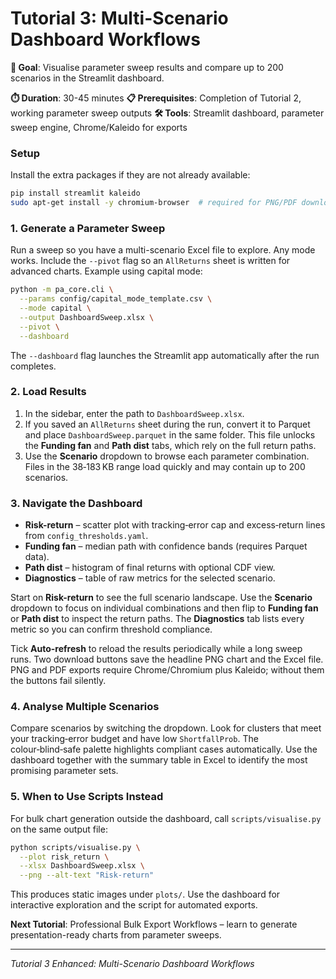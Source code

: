 # Tutorial 3: Multi-Scenario Dashboard Workflows

**🎯 Goal**: Visualise parameter sweep results and compare up to 200 scenarios in the Streamlit dashboard.

**⏱️ Duration**: 30-45 minutes
**📋 Prerequisites**: Completion of Tutorial 2, working parameter sweep outputs
**🛠️ Tools**: Streamlit dashboard, parameter sweep engine, Chrome/Kaleido for exports

### Setup

Install the extra packages if they are not already available:

```bash
pip install streamlit kaleido
sudo apt-get install -y chromium-browser  # required for PNG/PDF downloads
```

### 1. Generate a Parameter Sweep

Run a sweep so you have a multi-scenario Excel file to explore. Any mode works.
Include the `--pivot` flag so an `AllReturns` sheet is written for advanced charts.
Example using capital mode:

```bash
python -m pa_core.cli \
  --params config/capital_mode_template.csv \
  --mode capital \
  --output DashboardSweep.xlsx \
  --pivot \
  --dashboard
```

The `--dashboard` flag launches the Streamlit app automatically after the run completes.

### 2. Load Results

1. In the sidebar, enter the path to `DashboardSweep.xlsx`.
2. If you saved an `AllReturns` sheet during the run, convert it to Parquet and place `DashboardSweep.parquet` in the same folder. This file unlocks the **Funding fan** and **Path dist** tabs, which rely on the full return paths.
3. Use the **Scenario** dropdown to browse each parameter combination. Files in the 38‑183 KB range load quickly and may contain up to 200 scenarios.

### 3. Navigate the Dashboard

- **Risk-return** – scatter plot with tracking‑error cap and excess‑return lines from `config_thresholds.yaml`.
- **Funding fan** – median path with confidence bands (requires Parquet data).
- **Path dist** – histogram of final returns with optional CDF view.
- **Diagnostics** – table of raw metrics for the selected scenario.

Start on **Risk-return** to see the full scenario landscape.  Use the **Scenario** dropdown to focus on individual combinations and then flip to **Funding fan** or **Path dist** to inspect the return paths.  The **Diagnostics** tab lists every metric so you can confirm threshold compliance.

Tick **Auto-refresh** to reload the results periodically while a long sweep runs. Two download buttons save the headline PNG chart and the Excel file. PNG and PDF exports require Chrome/Chromium plus Kaleido; without them the buttons fail silently.

### 4. Analyse Multiple Scenarios

Compare scenarios by switching the dropdown. Look for clusters that meet your tracking‑error budget and have low `ShortfallProb`. The colour‑blind‑safe palette highlights compliant cases automatically. Use the dashboard together with the summary table in Excel to identify the most promising parameter sets.

### 5. When to Use Scripts Instead

For bulk chart generation outside the dashboard, call `scripts/visualise.py` on the same output file:

```bash
python scripts/visualise.py \
  --plot risk_return \
  --xlsx DashboardSweep.xlsx \
  --png --alt-text "Risk-return" 
```

This produces static images under `plots/`. Use the dashboard for interactive exploration and the script for automated exports.

**Next Tutorial**: Professional Bulk Export Workflows – learn to generate presentation-ready charts from parameter sweeps.

---

*Tutorial 3 Enhanced: Multi-Scenario Dashboard Workflows*
